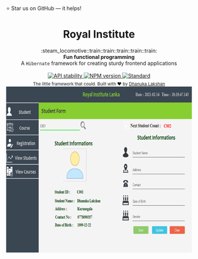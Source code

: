 
:star: Star us on GitHub — it helps!

<h1 align="center">Royal Institute</h1>

<div align="center">
  :steam_locomotive::train::train::train::train::train:
</div>
<div align="center">
  <strong>Fun functional programming</strong>
</div>
<div align="center">
  A <code>Hibernate</code> framework for creating sturdy frontend applications
</div>

<br />

<div align="center">
  <!-- Stability -->
  <a href="https://nodejs.org/api/documentation.html#documentation_stability_index">
    <img src="https://img.shields.io/badge/stability-experimental-orange.svg?style=flat-square"
      alt="API stability" />
  </a>
  

  
  <!-- NPM version -->
  <a href="https://npmjs.org/package/choo">
    <img src="https://img.shields.io/npm/v/choo.svg?style=flat-square"
      alt="NPM version" />
  </a>

  <!-- Standard -->
  <a href="https://standardjs.com">
    <img src="https://img.shields.io/badge/code%20style-standard-brightgreen.svg?style=flat-square"
      alt="Standard" />
  </a>
</div>



<div align="center">
  <sub>The little framework that could. Built with ❤︎ by
  <a href="https://www.facebook.com/dhanuka.lakshan.395/">Dhanuka Lakshan</a>
</div>
  <div align="center">
    <img src ="https://github.com/Dhanuka99/Royal-Institute-Application/blob/main/src/project_photos/1.png" width=auto height= 450pxpx />
    </div>
  

